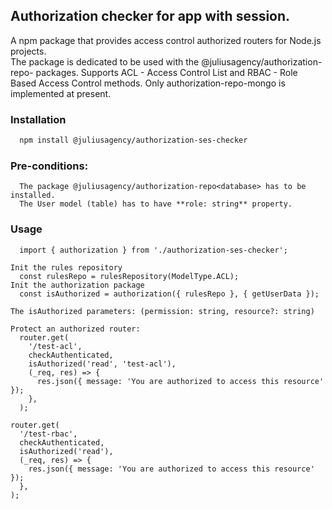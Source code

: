 ## Authorization checker for app with session.

A npm package that provides access control authorized routers for Node.js projects.  
The package is dedicated to be used with the @juliusagency/authorization-repo-<database> packages. 
Supports ACL - Access Control List and RBAC - Role Based Access Control methods. 
Only authorization-repo-mongo is implemented at present.  

<!-- <p>
  <a href="https://www.npmjs.com/package/@juliusagency/authorization-ses-checker" target="_blank">
    <img alt="Version" src="https://img.shields.io/npm/v/@juliusagency/authorization-ses-checker.svg">
  </a>
  <a href="https://github.com/juliusagency/authorization-repo-mongo#readme" target="_blank">
    <img alt="Documentation" src="https://img.shields.io/badge/documentation-yes-brightgreen.svg" />
  </a>
  <a href="https://github.com/juliusagency/authorization-repo-mongo/graphs/commit-activity" target="_blank">
    <img alt="Maintenance" src="https://img.shields.io/badge/Maintained%3F-yes-green.svg" />
  </a>
  <a href="https://github.com/juliusagency/authorization-repo-mongo/blob/master/LICENSE" target="_blank">
    <img alt="License: MIT" src="https://img.shields.io/badge/License-MIT-yellow.svg" />
  </a>
</p>
 -->
### Installation
```bash
  npm install @juliusagency/authorization-ses-checker
```

### Pre-conditions:
```
  The package @juliusagency/authorization-repo<database> has to be installed.  
  The User model (table) has to have **role: string** property.  
```

### Usage  
```
  import { authorization } from './authorization-ses-checker';  

Init the rules repository  
  const rulesRepo = rulesRepository(ModelType.ACL);  
Init the authorization package  
  const isAuthorized = authorization({ rulesRepo }, { getUserData });  

The isAuthorized parameters: (permission: string, resource?: string) 

Protect an authorized router:  
  router.get(  
    '/test-acl',  
    checkAuthenticated,  
    isAuthorized('read', 'test-acl'),  
    (_req, res) => {  
      res.json({ message: 'You are authorized to access this resource' });  
    },  
  );  
  
router.get(  
  '/test-rbac',  
  checkAuthenticated,  
  isAuthorized('read'),  
  (_req, res) => {  
    res.json({ message: 'You are authorized to access this resource' });  
  },  
);  
```
